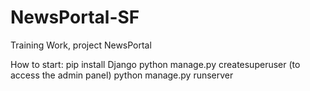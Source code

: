 # NewsPortal-SF
Training Work, project NewsPortal

How to start:
pip install Django
python manage.py createsuperuser (to access the admin panel)
python manage.py runserver

